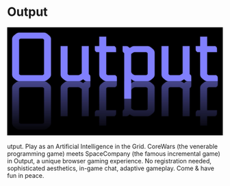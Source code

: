 # Output

![logo](https://github.com/into-the-grid/output/raw/main/logo-1280.jpg)

utput. Play as an Artificial Intelligence in the Grid. CoreWars (the venerable programming game) meets SpaceCompany (the famous incremental game) in Output, a unique browser gaming experience. No registration needed, sophisticated aesthetics, in-game chat, adaptive gameplay. Come & have fun in peace.
